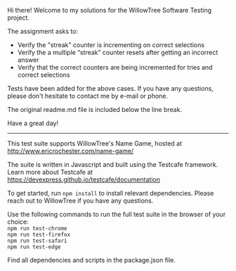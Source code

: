 Hi there! Welcome to my solutions for the WillowTree Software Testing project.

The assignment asks to:
- Verify the "streak" counter is incrementing on correct selections
- Verify the a multiple “streak” counter resets after getting an incorrect answer
- Verify that the correct counters are being incremented for tries and correct selections

Tests have been added for the above cases. If you have any questions, please don't hesitate to contact me by e-mail or phone.

The original readme.md file is included below the line break.

Have a great day!

---

This test suite supports WillowTree's Name Game, hosted at http://www.ericrochester.com/name-game/

The suite is written in Javascript and built using the Testcafe framework. Learn more about Testcafe at https://devexpress.github.io/testcafe/documentation

To get started, run 
```npm install```
to install relevant dependencies. Please reach out to WillowTree if you have any questions.

Use the following commands to run the full test suite in the browser of your choice:  
```npm run test-chrome```  
```npm run test-firefox```  
```npm run test-safari```  
```npm run test-edge```  

Find all dependencies and scripts in the package.json file.
